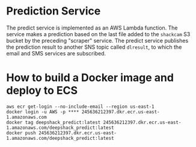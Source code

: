 Prediction Service
==================

The predict service is implemented as an AWS Lambda function. The service makes a prediction based on the last file added to the `shackcam` S3 bucket by the preceding "scraper" service. The predict service publishes the prediction result to another SNS topic called `dlresult`, to which the email and SMS services are subscribed.


How to build a Docker image and deploy to ECS
=============================

```
aws ecr get-login --no-include-email --region us-east-1
docker login -u AWS -p **** 245636212397.dkr.ecr.us-east-1.amazonaws.com
docker tag deepshack_predict:latest 245636212397.dkr.ecr.us-east-1.amazonaws.com/deepshack_predict:latest
docker push 245636212397.dkr.ecr.us-east-1.amazonaws.com/deepshack_predict:latest
```
